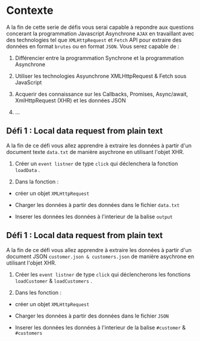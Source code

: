 # Contexte
A la fin de cette serie de défis vous serai capable à repondre aux questions concerant la programmation Javascript Asynchrone `AJAX` en travaillant avec des technologies tel que `XMLHttpRequest` et `Fetch` API pour extraire des données en format `brutes` ou en format `JSON`. Vous serez capable de :

1. Différencier entre la programmation Synchrone et la programmation Asynchrone

2. Utiliser les technologies Asyunchrone XMLHttpRequest & Fetch sous JavaScript

3. Acquerir des connaissance sur les Callbacks, Promises, Async/await, XmlHttpRequest (XHR) et les données JSON

4. ...


## Défi 1 : Local data request from plain text

A la fin de ce défi vous allez apprendre à extraire les données à partir d'un document texte `data.txt` de manière asychrone en utilisant l'objet XHR.



1. Créer un `event listner` de type `click` qui déclenchera la fonction `loadData` .

2. Dans la fonction :

- créer un objet `XMLHttpRequest`

- Charger les données à partir des données dans le fichier `data.txt`

- Inserer les données les données à l'interieur de la balise `output`

## Défi 1 : Local data request from plain text

A la fin de ce défi vous allez apprendre à extraire les données à partir d'un document JSON `customer.json & customers.json` de manière asychrone en utilisant l'objet XHR.



1. Créer les `event listner` de type `click` qui déclencherons les fonctions `loadCustomer` & `loadCustomers` .

2. Dans les fonction :

- créer un objet `XMLHttpRequest`

- Charger les données à partir des données dans le fichier `JSON`

- Inserer les données les données à l'interieur de la balise `#customer` & `#customers`
